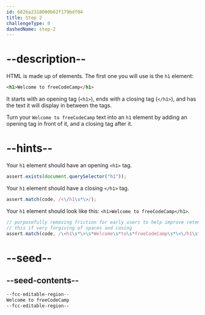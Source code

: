 ```yaml
---
id: 682ba2318000b62f179bdf04
title: Step 2
challengeType: 0
dashedName: step-2
---
```


# --description--

HTML is made up of elements. The first one you will use is the `h1` element:

```html
<h1>Welcome to freeCodeCamp</h1>
```

It starts with an opening tag (`<h1>`), ends with a closing tag (`</h1>`), and has the text it will display in between the tags.

Turn your `Welcome to freeCodeCamp` text into an `h1` element by adding an opening tag in front of it, and a closing tag after it.

# --hints--

Your `h1` element should have an opening `<h1>` tag.

```js
assert.exists(document.querySelector("h1"));
```

Your `h1` element should have a closing `</h1>` tag.

```js
assert.match(code, /<\/h1\s*\>/);
```

Your `h1` element should look like this: `<h1>Welcome to freeCodeCamp</h1>`.

```js
// purposefully removing friction for early users to help improve retention in early lessons
// this if very forgiving of spaces and casing
assert.match(code, /\<h1\s*\>\s*Welcome\s*to\s*freeCodeCamp\s*\<\/h1\s*\>/i);
```

# --seed--

## --seed-contents--

```html
--fcc-editable-region--
Welcome to freeCodeCamp
--fcc-editable-region--
```
